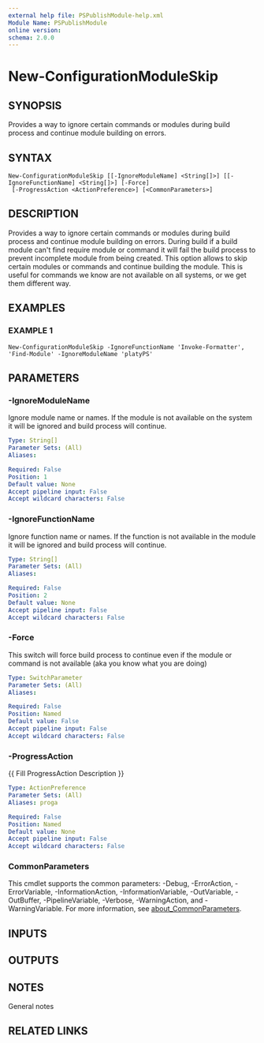 ```yaml
---
external help file: PSPublishModule-help.xml
Module Name: PSPublishModule
online version:
schema: 2.0.0
---
```


# New-ConfigurationModuleSkip

## SYNOPSIS
Provides a way to ignore certain commands or modules during build process and continue module building on errors.

## SYNTAX

```
New-ConfigurationModuleSkip [[-IgnoreModuleName] <String[]>] [[-IgnoreFunctionName] <String[]>] [-Force]
 [-ProgressAction <ActionPreference>] [<CommonParameters>]
```

## DESCRIPTION
Provides a way to ignore certain commands or modules during build process and continue module building on errors.
During build if a build module can't find require module or command it will fail the build process to prevent incomplete module from being created.
This option allows to skip certain modules or commands and continue building the module.
This is useful for commands we know are not available on all systems, or we get them different way.

## EXAMPLES

### EXAMPLE 1
```
New-ConfigurationModuleSkip -IgnoreFunctionName 'Invoke-Formatter', 'Find-Module' -IgnoreModuleName 'platyPS'
```

## PARAMETERS

### -IgnoreModuleName
Ignore module name or names.
If the module is not available on the system it will be ignored and build process will continue.

```yaml
Type: String[]
Parameter Sets: (All)
Aliases:

Required: False
Position: 1
Default value: None
Accept pipeline input: False
Accept wildcard characters: False
```

### -IgnoreFunctionName
Ignore function name or names.
If the function is not available in the module it will be ignored and build process will continue.

```yaml
Type: String[]
Parameter Sets: (All)
Aliases:

Required: False
Position: 2
Default value: None
Accept pipeline input: False
Accept wildcard characters: False
```

### -Force
This switch will force build process to continue even if the module or command is not available (aka you know what you are doing)

```yaml
Type: SwitchParameter
Parameter Sets: (All)
Aliases:

Required: False
Position: Named
Default value: False
Accept pipeline input: False
Accept wildcard characters: False
```

### -ProgressAction
{{ Fill ProgressAction Description }}

```yaml
Type: ActionPreference
Parameter Sets: (All)
Aliases: proga

Required: False
Position: Named
Default value: None
Accept pipeline input: False
Accept wildcard characters: False
```

### CommonParameters
This cmdlet supports the common parameters: -Debug, -ErrorAction, -ErrorVariable, -InformationAction, -InformationVariable, -OutVariable, -OutBuffer, -PipelineVariable, -Verbose, -WarningAction, and -WarningVariable. For more information, see [about_CommonParameters](http://go.microsoft.com/fwlink/?LinkID=113216).

## INPUTS

## OUTPUTS

## NOTES
General notes

## RELATED LINKS
